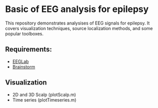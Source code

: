 # Basic of EEG analysis for epilepsy
This repository demonstrates analysises of EEG signals for epilepsy. It covers visualization techniques, source localization methods, and some popular toolboxes.

## Requirements:
- [EEGLab](https://sccn.ucsd.edu/eeglab/index.php) 
- [Brainstorm]()

## Visualization
- 2D and 3D Scalp (plotScalp.m)
- Time series (plotTimeseries.m)